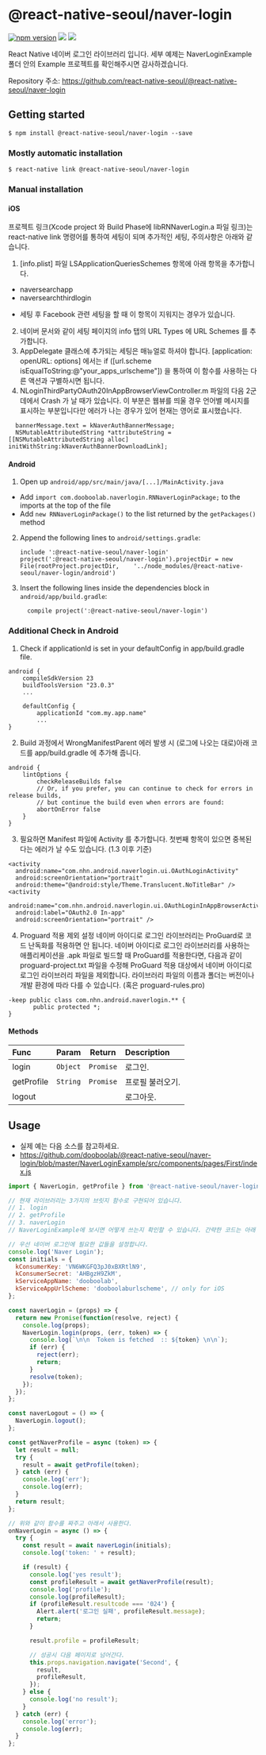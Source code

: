 # @react-native-seoul/naver-login

<p align="left">
  <a href="https://npmjs.org/package/@react-native-seoul/naver-login"><img alt="npm version" src="http://img.shields.io/npm/v/@react-native-seoul/naver-login.svg?style=flat-square"></a>
  <a href="https://npmjs.org/package/@react-native-seoul/naver-login"><img src="http://img.shields.io/npm/dm/@react-native-seoul/naver-login.svg?style=flat-square"></a>
  <a href="https://npmjs.org/package/@react-native-seoul/naver-login"><img src="http://img.shields.io/npm/l/@react-native-seoul/naver-login.svg?style=flat-square"></a>
</p>
React Native 네이버 로그인 라이브러리 입니다.
세부 예제는 NaverLoginExample 폴더 안의 Example 프로젝트를 확인해주시면 감사하겠습니다.

Repository 주소: https://github.com/react-native-seoul/@react-native-seoul/naver-login

## Getting started

`$ npm install @react-native-seoul/naver-login --save`

### Mostly automatic installation

`$ react-native link @react-native-seoul/naver-login`

### Manual installation

#### iOS

프로젝트 링크(Xcode project 와 Build Phase에 libRNNaverLogin.a 파일 링크)는 react-native link 명령어를 통하여 세팅이 되며 추가적인 세팅, 주의사항은 아래와 같습니다.

1. [info.plist] 파일 LSApplicationQueriesSchemes 항목에 아래 항목을 추가합니다.

- naversearchapp
- naversearchthirdlogin

* 세팅 후 Facebook 관련 세팅을 할 때 이 항목이 지워지는 경우가 있습니다.

2. 네이버 문서와 같이 세팅 페이지의 info 탭의 URL Types 에 URL Schemes 를 추가합니다.
3. AppDelegate 클래스에 추가되는 세팅은 매뉴얼로 하셔야 합니다.
   [application: openURL: options] 에서는 if ([url.scheme isEqualToString:@"your_apps_urlscheme"]) 을 통하여 이 함수를 사용하는 다른 액션과 구별하시면 됩니다.
4. NLoginThirdPartyOAuth20InAppBrowserViewController.m 파일의 다음 2군데에서 Crash 가 날 때가 있습니다.
   이 부분은 웹뷰를 띄울 경우 언어별 메시지를 표시하는 부분입니다만 에러가 나는 경우가 있어 현재는 영어로 표시했습니다.

```
  bannerMessage.text = kNaverAuthBannerMessage;
  NSMutableAttributedString *attributeString = [[NSMutableAttributedString alloc] initWithString:kNaverAuthBannerDownloadLink];

```

#### Android

1. Open up `android/app/src/main/java/[...]/MainActivity.java`

- Add `import com.dooboolab.naverlogin.RNNaverLoginPackage;` to the imports at the top of the file
- Add `new RNNaverLoginPackage()` to the list returned by the `getPackages()` method

2. Append the following lines to `android/settings.gradle`:
   ```
   include ':@react-native-seoul/naver-login'
   project(':@react-native-seoul/naver-login').projectDir = new File(rootProject.projectDir, 	'../node_modules/@react-native-seoul/naver-login/android')
   ```
3. Insert the following lines inside the dependencies block in `android/app/build.gradle`:
   ```
     compile project(':@react-native-seoul/naver-login')
   ```

### Additional Check in Android

1. Check if applicationId is set in your defaultConfig in app/build.gradle file.

```
android {
    compileSdkVersion 23
    buildToolsVersion "23.0.3"
    ...

    defaultConfig {
        applicationId "com.my.app.name"
        ...
}
```

2. Build 과정에서 WrongManifestParent 에러 발생 시 (로그에 나오는 대로)아래 코드를 app/build.gradle 에 추가해 줍니다.

```
android {
    lintOptions {
        checkReleaseBuilds false
        // Or, if you prefer, you can continue to check for errors in release builds,
        // but continue the build even when errors are found:
        abortOnError false
    }
}
```

3. 필요하면 Manifest 파일에 Activity 를 추가합니다.
   첫번째 항목이 있으면 중복된다는 에러가 날 수도 있습니다. (1.3 이후 기준)

```
<activity
  android:name="com.nhn.android.naverlogin.ui.OAuthLoginActivity"
  android:screenOrientation="portrait"
  android:theme="@android:style/Theme.Translucent.NoTitleBar" />
<activity
  android:name="com.nhn.android.naverlogin.ui.OAuthLoginInAppBrowserActivity"
  android:label="OAuth2.0 In-app"
  android:screenOrientation="portrait" />
```

4. Proguard 적용 제외 설정
   네이버 아이디로 로그인 라이브러리는 ProGuard로 코드 난독화를 적용하면 안 됩니다. 네이버 아이디로 로그인 라이브러리를 사용하는 애플리케이션을 .apk 파일로 빌드할 때 ProGuard를 적용한다면, 다음과 같이 proguard-project.txt 파일을 수정해 ProGuard 적용 대상에서 네이버 아이디로 로그인 라이브러리 파일을 제외합니다. 라이브러리 파일의 이름과 폴더는 버전이나 개발 환경에 따라 다를 수 있습니다. (혹은 proguard-rules.pro)

```
-keep public class com.nhn.android.naverlogin.** {
       public protected *;
}
```

#### Methods

| Func       |  Param   |  Return   | Description      |
| :--------- | :------: | :-------: | :--------------- |
| login      | `Object` | `Promise` | 로그인.          |
| getProfile | `String` | `Promise` | 프로필 불러오기. |
| logout     |          |           | 로그아웃.        |

## Usage

- 실제 예는 다음 소스를 참고하세요.
- https://github.com/dooboolab/@react-native-seoul/naver-login/blob/master/NaverLoginExample/src/components/pages/First/index.js

```javascript
import { NaverLogin, getProfile } from '@react-native-seoul/naver-login';

// 현재 라이브러리는 3가지의 브릿지 함수로 구현되어 있습니다.
// 1. login
// 2. getProfile
// 3. naverLogin
// NaverLoginExample에 보시면 어떻게 쓰는지 확인할 수 있습니다. 간략한 코드는 아래 기재하겠습니다.

// 우선 네이버 로그인에 필요한 값들을 설정합니다.
console.log('Naver Login');
const initials = {
  kConsumerKey: 'VN6WKGFQ3pJ0xBXRtlN9',
  kConsumerSecret: 'AHBgzH9ZkM',
  kServiceAppName: 'dooboolab',
  kServiceAppUrlScheme: 'dooboolaburlscheme', // only for iOS
};

const naverLogin = (props) => {
  return new Promise(function(resolve, reject) {
    console.log(props);
    NaverLogin.login(props, (err, token) => {
      console.log(`\n\n  Token is fetched  :: ${token} \n\n`);
      if (err) {
        reject(err);
        return;
      }
      resolve(token);
    });
  });
};

const naverLogout = () => {
  NaverLogin.logout();
};

const getNaverProfile = async (token) => {
  let result = null;
  try {
    result = await getProfile(token);
  } catch (err) {
    console.log('err');
    console.log(err);
  }
  return result;
};

// 위와 같이 함수를 짜주고 아래서 사용한다.
onNaverLogin = async () => {
  try {
    const result = await naverLogin(initials);
    console.log('token: ' + result);

    if (result) {
      console.log('yes result');
      const profileResult = await getNaverProfile(result);
      console.log('profile');
      console.log(profileResult);
      if (profileResult.resultcode === '024') {
        Alert.alert('로그인 실패', profileResult.message);
        return;
      }

      result.profile = profileResult;

      // 성공시 다음 페이지로 넘어간다.
      this.props.navigation.navigate('Second', {
        result,
        profileResult,
      });
    } else {
      console.log('no result');
    }
  } catch (err) {
    console.log('error');
    console.log(err);
  }
};
```
